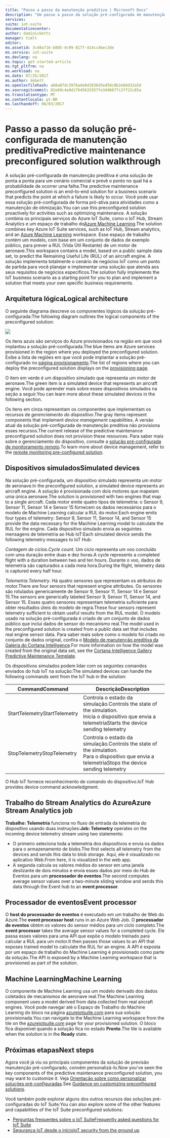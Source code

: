 ```yaml
---
title: "Passo a passo da manutenção preditiva | Microsoft Docs"
description: "Um passo a passo da solução pré-configurada de manutenção preditiva do Azure IoT."
services: 
suite: iot-suite
documentationcenter: 
author: dominicbetts
manager: timlt
editor: 
ms.assetid: 3c48a716-b805-4c99-8177-414cc4bec3de
ms.service: iot-suite
ms.devlang: na
ms.topic: get-started-article
ms.tgt_pltfrm: na
ms.workload: na
ms.date: 07/25/2017
ms.author: dobett
ms.openlocfilehash: a68a8fdc3976ade0d1036d5ed58c8b2eb6d32a5d
ms.sourcegitcommit: 02e69c4a9d17645633357fe3d46677c2ff22c85a
ms.translationtype: MT
ms.contentlocale: pt-BR
ms.lasthandoff: 08/03/2017
---
```

# <a name="predictive-maintenance-preconfigured-solution-walkthrough"></a><span data-ttu-id="f7edd-103">Passo a passo da solução pré-configurada de manutenção preditiva</span><span class="sxs-lookup"><span data-stu-id="f7edd-103">Predictive maintenance preconfigured solution walkthrough</span></span>

<span data-ttu-id="f7edd-104">A solução pré-configurada de manutenção preditiva é uma solução de ponta a ponta para um cenário comercial e prevê o ponto no qual há a probabilidade de ocorrer uma falha.</span><span class="sxs-lookup"><span data-stu-id="f7edd-104">The predictive maintenance preconfigured solution is an end-to-end solution for a business scenario that predicts the point at which a failure is likely to occur.</span></span> <span data-ttu-id="f7edd-105">Você pode usar essa solução pré-configurada de forma pró-ativa para atividades como a manutenção de otimização.</span><span class="sxs-lookup"><span data-stu-id="f7edd-105">You can use this preconfigured solution proactively for activities such as optimizing maintenance.</span></span> <span data-ttu-id="f7edd-106">A solução combina os principais serviços do Azure IoT Suite, como o IoT Hub, Stream Analytics e um espaço de trabalho do[Azure Machine Learning][lnk-machine-learning].</span><span class="sxs-lookup"><span data-stu-id="f7edd-106">The solution combines key Azure IoT Suite services, such as IoT Hub, Stream analytics, and an [Azure Machine Learning][lnk-machine-learning] workspace.</span></span> <span data-ttu-id="f7edd-107">Esse espaço de trabalho contém um modelo, com base em um conjunto de dados de exemplo público, para prever a RUL (Vida Útil Restante) de um motor de aeronave.</span><span class="sxs-lookup"><span data-stu-id="f7edd-107">This workspace contains a model, based on a public sample data set, to predict the Remaining Useful Life (RUL) of an aircraft engine.</span></span> <span data-ttu-id="f7edd-108">A solução implementa totalmente o cenário de negócios IoT como um ponto de partida para você planejar e implementar uma solução que atenda aos seus requisitos de negócios específicos.</span><span class="sxs-lookup"><span data-stu-id="f7edd-108">The solution fully implements the IoT business scenario as a starting point for you to plan and implement a solution that meets your own specific business requirements.</span></span>

## <a name="logical-architecture"></a><span data-ttu-id="f7edd-109">Arquitetura lógica</span><span class="sxs-lookup"><span data-stu-id="f7edd-109">Logical architecture</span></span>

<span data-ttu-id="f7edd-110">O seguinte diagrama descreve os componentes lógicos da solução pré-configurada:</span><span class="sxs-lookup"><span data-stu-id="f7edd-110">The following diagram outlines the logical components of the preconfigured solution:</span></span>

![][img-architecture]

<span data-ttu-id="f7edd-111">Os itens azuis são serviços do Azure provisionados na região em que você implantou a solução pré-configurada.</span><span class="sxs-lookup"><span data-stu-id="f7edd-111">The blue items are Azure services provisioned in the region where you deployed the preconfigured solution.</span></span> <span data-ttu-id="f7edd-112">Exibe a lista de regiões em que você pode implantar a solução pré-configurado no [página provisionamento][lnk-azureiotsuite].</span><span class="sxs-lookup"><span data-stu-id="f7edd-112">The list of regions where you can deploy the preconfigured solution displays on the [provisioning page][lnk-azureiotsuite].</span></span>

<span data-ttu-id="f7edd-113">O item em verde é um dispositivo simulado que representa um motor de aeronave.</span><span class="sxs-lookup"><span data-stu-id="f7edd-113">The green item is a simulated device that represents an aircraft engine.</span></span> <span data-ttu-id="f7edd-114">Você pode aprender mais sobre esses dispositivos simulados na seção a seguir.</span><span class="sxs-lookup"><span data-stu-id="f7edd-114">You can learn more about these simulated devices in the following section.</span></span>

<span data-ttu-id="f7edd-115">Os itens em cinza representam os componentes que implementam os recursos de *gerenciamento do dispositivo*.</span><span class="sxs-lookup"><span data-stu-id="f7edd-115">The gray items represent components that implement *device management* capabilities.</span></span> <span data-ttu-id="f7edd-116">A versão atual da solução pré-configurada de manutenção preditiva não provisiona esses recursos.</span><span class="sxs-lookup"><span data-stu-id="f7edd-116">The current release of the predictive maintenance preconfigured solution does not provision these resources.</span></span> <span data-ttu-id="f7edd-117">Para saber mais sobre o gerenciamento do dispositivo, consulte a [solução pré-configurada de monitoramento remoto][lnk-remote-monitoring].</span><span class="sxs-lookup"><span data-stu-id="f7edd-117">To learn more about device management, refer to the [remote monitoring pre-configured solution][lnk-remote-monitoring].</span></span>

## <a name="simulated-devices"></a><span data-ttu-id="f7edd-118">Dispositivos simulados</span><span class="sxs-lookup"><span data-stu-id="f7edd-118">Simulated devices</span></span>

<span data-ttu-id="f7edd-119">Na solução pré-configurada, um dispositivo simulado representa um motor de aeronave.</span><span class="sxs-lookup"><span data-stu-id="f7edd-119">In the preconfigured solution, a simulated device represents an aircraft engine.</span></span> <span data-ttu-id="f7edd-120">A solução é provisionada com dois motores que mapeiam uma única aeronave.</span><span class="sxs-lookup"><span data-stu-id="f7edd-120">The solution is provisioned with two engines that map to a single aircraft.</span></span> <span data-ttu-id="f7edd-121">Cada motor emite quatro tipos de telemetria: o Sensor 9, Sensor 11, Sensor 14 e Sensor 15 fornecem os dados necessários para o modelo de Machine Learning calcular a RUL do motor.</span><span class="sxs-lookup"><span data-stu-id="f7edd-121">Each engine emits four types of telemetry: Sensor 9, Sensor 11, Sensor 14, and Sensor 15 provide the data necessary for the Machine Learning model to calculate the RUL for the engine.</span></span> <span data-ttu-id="f7edd-122">Cada dispositivo simulado envia as seguintes mensagens de telemetria ao Hub IoT:</span><span class="sxs-lookup"><span data-stu-id="f7edd-122">Each simulated device sends the following telemetry messages to IoT Hub:</span></span>

<span data-ttu-id="f7edd-123">*Contagem de ciclos*.</span><span class="sxs-lookup"><span data-stu-id="f7edd-123">*Cycle count*.</span></span> <span data-ttu-id="f7edd-124">Um ciclo representa um voo concluído com uma duração entre duas e dez horas.</span><span class="sxs-lookup"><span data-stu-id="f7edd-124">A cycle represents a completed flight with a duration between two and ten hours.</span></span> <span data-ttu-id="f7edd-125">Durante o voo, dados de telemetria são capturados a cada meia hora.</span><span class="sxs-lookup"><span data-stu-id="f7edd-125">During the flight, telemetry data is captured every half hour.</span></span>

<span data-ttu-id="f7edd-126">*Telemetria*.</span><span class="sxs-lookup"><span data-stu-id="f7edd-126">*Telemetry*.</span></span> <span data-ttu-id="f7edd-127">Há quatro sensores que representam os atributos do motor.</span><span class="sxs-lookup"><span data-stu-id="f7edd-127">There are four sensors that represent engine attributes.</span></span> <span data-ttu-id="f7edd-128">Os sensores são rotulados genericamente de Sensor 9, Sensor 11, Sensor 14 e Sensor 15.</span><span class="sxs-lookup"><span data-stu-id="f7edd-128">The sensors are generically labeled Sensor 9, Sensor 11, Sensor 14, and Sensor 15.</span></span> <span data-ttu-id="f7edd-129">Esses quatro sensores representam telemetria suficiente para obter resultados úteis do modelo de regra.</span><span class="sxs-lookup"><span data-stu-id="f7edd-129">These four sensors represent telemetry sufficient to obtain useful results from the RUL model.</span></span> <span data-ttu-id="f7edd-130">O modelo usado na solução pré-configurada é criado de um conjunto de dados público que inclui dados de sensor do mecanismo real.</span><span class="sxs-lookup"><span data-stu-id="f7edd-130">The model used in the preconfigured solution is created from a public data set that includes real engine sensor data.</span></span> <span data-ttu-id="f7edd-131">Para saber mais sobre como o modelo foi criado no conjunto de dados original, confira o [Modelo de manutenção preditiva da Galeria do Cortana Intelligence][lnk-cortana-analytics].</span><span class="sxs-lookup"><span data-stu-id="f7edd-131">For more information on how the model was created from the original data set, see the [Cortana Intelligence Gallery Predictive Maintenance Template][lnk-cortana-analytics].</span></span>

<span data-ttu-id="f7edd-132">Os dispositivos simulados podem lidar com os seguintes comandos enviados do hub IoT na solução:</span><span class="sxs-lookup"><span data-stu-id="f7edd-132">The simulated devices can handle the following commands sent from the IoT hub in the solution:</span></span>

| <span data-ttu-id="f7edd-133">Command</span><span class="sxs-lookup"><span data-stu-id="f7edd-133">Command</span></span> | <span data-ttu-id="f7edd-134">Descrição</span><span class="sxs-lookup"><span data-stu-id="f7edd-134">Description</span></span> |
| --- | --- |
| <span data-ttu-id="f7edd-135">StartTelemetry</span><span class="sxs-lookup"><span data-stu-id="f7edd-135">StartTelemetry</span></span> |<span data-ttu-id="f7edd-136">Controla o estado da simulação.</span><span class="sxs-lookup"><span data-stu-id="f7edd-136">Controls the state of the simulation.</span></span><br/><span data-ttu-id="f7edd-137">Inicia o dispositivo que envia a telemetria</span><span class="sxs-lookup"><span data-stu-id="f7edd-137">Starts the device sending telemetry</span></span> |
| <span data-ttu-id="f7edd-138">StopTelemetry</span><span class="sxs-lookup"><span data-stu-id="f7edd-138">StopTelemetry</span></span> |<span data-ttu-id="f7edd-139">Controla o estado da simulação.</span><span class="sxs-lookup"><span data-stu-id="f7edd-139">Controls the state of the simulation.</span></span><br/><span data-ttu-id="f7edd-140">Para o dispositivo que envia a telemetria</span><span class="sxs-lookup"><span data-stu-id="f7edd-140">Stops the device sending telemetry</span></span> |

<span data-ttu-id="f7edd-141">O Hub IoT fornece reconhecimento de comando do dispositivo.</span><span class="sxs-lookup"><span data-stu-id="f7edd-141">IoT Hub provides device command acknowledgment.</span></span>

## <a name="azure-stream-analytics-job"></a><span data-ttu-id="f7edd-142">Trabalho do Stream Analytics do Azure</span><span class="sxs-lookup"><span data-stu-id="f7edd-142">Azure Stream Analytics job</span></span>

<span data-ttu-id="f7edd-143">**Trabalho: Telemetria** funciona no fluxo de entrada da telemetria do dispositivo usando duas instruções:</span><span class="sxs-lookup"><span data-stu-id="f7edd-143">**Job: Telemetry** operates on the incoming device telemetry stream using two statements:</span></span>

* <span data-ttu-id="f7edd-144">O primeiro seleciona toda a telemetria dos dispositivos e envia os dados para o armazenamento de blobs.</span><span class="sxs-lookup"><span data-stu-id="f7edd-144">The first selects all telemetry from the devices and sends this data to blob storage.</span></span> <span data-ttu-id="f7edd-145">Aqui, ele é visualizado no aplicativo Web.</span><span class="sxs-lookup"><span data-stu-id="f7edd-145">From here, it is visualized in the web app.</span></span>
* <span data-ttu-id="f7edd-146">A segunda calcula os valores médios do sensor em uma janela deslizante de dois minutos e envia esses dados por meio do Hub de Eventos para um **processador de eventos**.</span><span class="sxs-lookup"><span data-stu-id="f7edd-146">The second computes average sensor values over a two-minute sliding window and sends this data through the Event hub to an **event processor**.</span></span>

## <a name="event-processor"></a><span data-ttu-id="f7edd-147">Processador de eventos</span><span class="sxs-lookup"><span data-stu-id="f7edd-147">Event processor</span></span>
<span data-ttu-id="f7edd-148">O **host do processador de eventos** é executado em um trabalho de Web do Azure.</span><span class="sxs-lookup"><span data-stu-id="f7edd-148">The **event processor host** runs in an Azure Web Job.</span></span> <span data-ttu-id="f7edd-149">O **processador de eventos** obtém os valores do sensor médios para um ciclo completo.</span><span class="sxs-lookup"><span data-stu-id="f7edd-149">The **event processor** takes the average sensor values for a completed cycle.</span></span> <span data-ttu-id="f7edd-150">Ele passa esses valores para uma API que expõe o modelo treinado para calcular a RUL para um motor.</span><span class="sxs-lookup"><span data-stu-id="f7edd-150">It then passes those values to an API that exposes trained model to calculate the RUL for an engine.</span></span> <span data-ttu-id="f7edd-151">A API é exposta por um espaço de trabalho do Machine Learning é provisionado como parte da solução.</span><span class="sxs-lookup"><span data-stu-id="f7edd-151">The API is exposed by a Machine Learning workspace that is provisioned as part of the solution.</span></span>

## <a name="machine-learning"></a><span data-ttu-id="f7edd-152">Machine Learning</span><span class="sxs-lookup"><span data-stu-id="f7edd-152">Machine Learning</span></span>
<span data-ttu-id="f7edd-153">O componente de Machine Learning usa um modelo derivado dos dados coletados de mecanismos de aeronave real.</span><span class="sxs-lookup"><span data-stu-id="f7edd-153">The Machine Learning component uses a model derived from data collected from real aircraft engines.</span></span> <span data-ttu-id="f7edd-154">Você pode navegar até o Espaço de Trabalho do Machine Learning do bloco na página [azureiotsuite.com][lnk-azureiotsuite] para sua solução provisionada.</span><span class="sxs-lookup"><span data-stu-id="f7edd-154">You can navigate to the Machine Learning workspace from the tile on the [azureiotsuite.com][lnk-azureiotsuite] page for your provisioned solution.</span></span> <span data-ttu-id="f7edd-155">O bloco fica disponível quando a solução fica no estado **Pronto**.</span><span class="sxs-lookup"><span data-stu-id="f7edd-155">The tile is available when the solution is in the **Ready** state.</span></span>


## <a name="next-steps"></a><span data-ttu-id="f7edd-156">Próximas etapas</span><span class="sxs-lookup"><span data-stu-id="f7edd-156">Next steps</span></span>
<span data-ttu-id="f7edd-157">Agora você já viu os principais componentes da solução de previsão manutenção pré-configurado, convém personalizá-lo.</span><span class="sxs-lookup"><span data-stu-id="f7edd-157">Now you've seen the key components of the predictive maintenance preconfigured solution, you may want to customize it.</span></span> <span data-ttu-id="f7edd-158">Veja [Orientação sobre como personalizar soluções pré-configuradas][lnk-customize].</span><span class="sxs-lookup"><span data-stu-id="f7edd-158">See [Guidance on customizing preconfigured solutions][lnk-customize].</span></span>

<span data-ttu-id="f7edd-159">Você também pode explorar alguns dos outros recursos das soluções pré-configuradas do IoT Suite:</span><span class="sxs-lookup"><span data-stu-id="f7edd-159">You can also explore some of the other features and capabilities of the IoT Suite preconfigured solutions:</span></span>

* <span data-ttu-id="f7edd-160">[Perguntas frequentes sobre o IoT Suite][lnk-faq]</span><span class="sxs-lookup"><span data-stu-id="f7edd-160">[Frequently asked questions for IoT Suite][lnk-faq]</span></span>
* <span data-ttu-id="f7edd-161">[Segurança IoT desde o início][lnk-security-groundup]</span><span class="sxs-lookup"><span data-stu-id="f7edd-161">[IoT security from the ground up][lnk-security-groundup]</span></span>

[img-architecture]: media/iot-suite-predictive-walkthrough/architecture.png

[lnk-remote-monitoring]: iot-suite-remote-monitoring-sample-walkthrough.md
[lnk-cortana-analytics]: http://gallery.cortanaintelligence.com/Collection/Predictive-Maintenance-Template-3
[lnk-azureiotsuite]: https://www.azureiotsuite.com/
[lnk-customize]: iot-suite-guidance-on-customizing-preconfigured-solutions.md
[lnk-faq]: iot-suite-faq.md
[lnk-security-groundup]: securing-iot-ground-up.md
[lnk-machine-learning]: https://azure.microsoft.com/services/machine-learning/